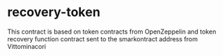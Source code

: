 # recovery-token

This contract is based on token contracts from OpenZeppelin and token recovery function contract sent to the smarkontract address from Vittominacori
